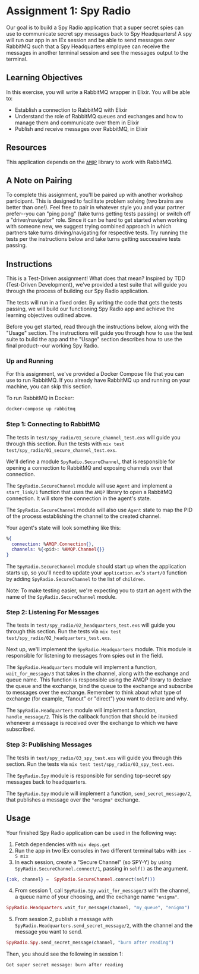# Assignment 1: Spy Radio

Our goal is to build a Spy Radio application that a super secret spies can use to communicate secret spy messages back to Spy Headquarters! A spy will run our app in an IEx session and be able to send messages over RabbitMQ such that a Spy Headquarters employee can receive the messages in another terminal session and see the messages output to the terminal.

## Learning Objectives
In this exercise, you will write a RabbitMQ wrapper in Elixir. You will be able to:

* Establish a connection to RabbitMQ with Elixir
* Understand the role of RabbitMQ queues and exchanges and how to manage them and communicate over them in Elixir
* Publish and receive messages over RabbitMQ, in Elixir

## Resources
This application depends on the [`AMQP`](https://github.com/pma/amqp) library to work with RabbitMQ.

## A Note on Pairing
To complete this assignment, you'll be paired up with another workshop participant. This is designed to facilitate problem solving (two brains are better than one!). Feel free to pair in whatever style you and your partner prefer--you can "ping pong" (take turns getting tests passing) or switch off a "driver/navigator" role. Since it can be hard to get started when working with someone new, we suggest trying combined approach in which partners take turns driving/navigating for respective tests. Try running the tests per the instructions below and take turns getting successive tests passing.

## Instructions
This is a Test-Driven assignment! What does that mean? Inspired by TDD (Test-Driven Development), we've provided a test suite that will guide you through the process of building our Spy Radio application.

The tests will run in a fixed order. By writing the code that gets the tests passing, we will build our functioning Spy Radio app and achieve the learning objectives outlined above.

Before you get started, read through the instructions below, along with the "Usage" section. The instructions will guide you through how to use the test suite to build the app and the "Usage" section describes how to use the final product--our working Spy Radio.

### Up and Running
For this assignment, we've provided a Docker Compose file that you can use to run RabbitMQ. If you already have RabbitMQ up and running on your machine, you can skip this section.

To run RabbitMQ in Docker:

```bash
docker-compose up rabbitmq
```

### Step 1: Connecting to RabbitMQ

The tests in `test/spy_radio/01_secure_channel_test.exs` will guide you through this section. Run the tests with `mix test test/spy_radio/01_secure_channel_test.exs`.

We'll define a module `SpyRadio.SecureChannel`, that is responsible for opening a connection to RabbitMQ and exposing channels over that connection.

The `SpyRadio.SecureChannel` module will use `Agent` and implement a `start_link/1` function that uses the `AMQP` library to open a RabbitMQ connection. It will store the connection in the agent's state.

The `SpyRadio.SecureChannel` module will also use `Agent` state to map the PID of the process establishing the channel to the created channel.

Your agent's state will look something like this:

```elixir
%{
  connection: %AMQP.Connection{},
  channels: %{<pid>: %AMQP.Channel{}}
}
```

The `SpyRadio.SecureChannel` module should start up when the application starts up, so you'll need to update your `application.ex`'s `start/0` function by adding `SpyRadio.SecureChannel` to the list of `children`.

Note: To make testing easier, we're expecting you to start an agent with the name of the `SpyRadio.SecureChannel` module.

### Step 2: Listening For Messages
The tests in `test/spy_radio/02_headquarters_test.exs` will guide you through this section. Run the tests via `mix test test/spy_radio/02_headquarters_test.exs`.

Next up, we'll implement the `SpyRadio.Headquarters` module. This module is responsible for listening to messages from spies out in the field.

The `SpyRadio.Headquarters` module will implement a function, `wait_for_message/3` that takes in the channel, along with the exchange and queue name. This function is responsible using the AMQP library to declare the queue and the exchange, bind the queue to the exchange and subscribe to messages over the exchange. Remember to think about what type of exchange (for example, "fanout" or "direct") you want to declare and why.

The `SpyRadio.Headquarters` module will implement a function, `handle_message/2`. This is the callback function that should be invoked whenever a message is received over the exchange to which we have subscribed.

### Step 3: Publishing Messages
The tests in `test/spy_radio/03_spy_test.exs` will guide you through this section. Run the tests via `mix test test/spy_radio/03_spy_test.exs`.

The `SpyRadio.Spy` module is responsible for sending top-secret spy messages back to headquarters.

The `SpyRadio.Spy` module will implement a function, `send_secret_message/2`, that publishes a message over the `"enigma"` exchange.

## Usage
Your finished Spy Radio application can be used in the following way:

1. Fetch dependencies with `mix deps.get`
2. Run the app in two IEx consoles in two different terminal tabs with `iex -S mix`
3. In each session, create a "Secure Channel" (so SPY-Y) by using `SpyRadio.SecureChannel.connect/1`, passing in `self()` as the argument.

```elixir
{:ok, channel} =  SpyRadio.SecureChannel.connect(self())
```

4. From session 1,  call `SpyRadio.Spy.wait_for_message/3` with the channel, a queue name of your choosing, and the exchange name `"enigma"`.

```elixir
SpyRadio.Headquarters.wait_for_message(channel, "my_queue", "enigma")
```
5. From session 2, publish a message with `SpyRadio.Headquarters.send_secret_message/2`, with the channel and the message you want to send.


```elixir
SpyRadio.Spy.send_secret_message(channel, "burn after reading")
```

Then, you should see the following in session 1:

```
Got super secret message: burn after reading
```
